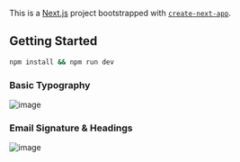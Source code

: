 This is a [Next.js](https://nextjs.org/) project bootstrapped with [`create-next-app`](https://github.com/vercel/next.js/tree/canary/packages/create-next-app).

## Getting Started

```bash
npm install && npm run dev
```

### Basic Typography

![image](https://github.com/0xvashishth/rich-text-editor/assets/76911582/935c2ad6-1f42-4894-bde1-a7d7a0ed9e78)

### Email Signature & Headings

![image](https://github.com/0xvashishth/rich-text-editor/assets/76911582/80a4732d-e379-4e29-a02b-480c937fd0a6)
